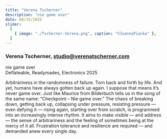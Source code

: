```yaml
---
title: "Verena Tscherner"
description: "nie game over"
date: 04/15/2025
slider:
  [
    { image: "./Tscherner-Verena.png", caption: "©JoannaPianka" },
  ]
---
```


### Verena Tscherner, studio@verenatscherner.com 

nie game over<br/>
Deflateable, Readymades, Electronics
2025<br/>

Arbitrariness in the randomness of failure. Torn back and forth by life. And yet, humans have
always gotten back up again. I suppose that means it’s never game over. Just like Maurice from
Bilderbuch tells us in the song of the same name: “Checkpoint – Nie game over.”
The chaos of breaking down, getting back up, collapsing under pressure, resisting pressure —
even defying it — rising again, starting over from scratch, is programmed into an increasingly
intense rhythm. It aims to make visible — and address — the sense of arbitrariness and the
feeling of sometimes being at the mercy of it all. Frustration tolerance and resilience are required
— and demanded anew every single day.

<br/>